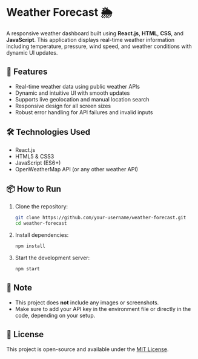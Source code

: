 # Weather Forecast 🌦️

A responsive weather dashboard built using **React.js**, **HTML**, **CSS**, and **JavaScript**. This application displays real-time weather information including temperature, pressure, wind speed, and weather conditions with dynamic UI updates.

## 🚀 Features

- Real-time weather data using public weather APIs
- Dynamic and intuitive UI with smooth updates
- Supports live geolocation and manual location search
- Responsive design for all screen sizes
- Robust error handling for API failures and invalid inputs

## 🛠️ Technologies Used

- React.js
- HTML5 & CSS3
- JavaScript (ES6+)
- OpenWeatherMap API (or any other weather API)

## 📦 How to Run

1. Clone the repository:
   ```bash
   git clone https://github.com/your-username/weather-forecast.git
   cd weather-forecast
   ```

2. Install dependencies:
   ```bash
   npm install
   ```

3. Start the development server:
   ```bash
   npm start
   ```

## 📌 Note

- This project does **not** include any images or screenshots.
- Make sure to add your API key in the environment file or directly in the code, depending on your setup.

## 📄 License

This project is open-source and available under the [MIT License](LICENSE).
